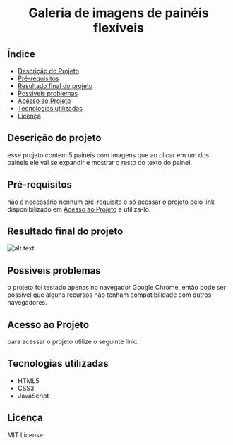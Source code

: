 <h1 align="center">
    Galeria de imagens de painéis flexíveis
</h1>

## Índice

- [Descrição do Projeto](#descrição-do-projeto)
- [Pré-requisitos](#pré-requisitos)
- [Resultado final do projeto](#resultado-final-do-projeto)
- [Possiveis problemas](#possiveis-problemas)
- [Acesso ao Projeto](#acesso-ao-projeto)
- [Tecnologias utilizadas](#tecnologias-utilizadas)
- [Licença](#licença)

## Descrição do projeto
esse projeto contem 5 paineis com imagens que ao clicar em um dos paineis ele vai se expandir e mostrar o resto do texto do painel.

## Pré-requisitos
não é necessário nenhum pré-requisito é só acessar o projeto pelo link disponibilizado em [Acesso ao Projeto](#acesso-ao-projeto) e utiliza-lo.

## Resultado final do projeto
![alt text](demo.gif)

## Possiveis problemas
o projeto foi testado apenas no navegador Google Chrome, então pode ser possivel que alguns recursos não tenham compatibilidade com outros navegadores.

## Acesso ao Projeto
para acessar o projeto utilize o seguinte link:

## Tecnologias utilizadas
- HTML5
- CSS3
- JavaScript

## Licença
MIT License